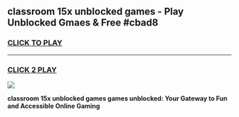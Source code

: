 
## classroom 15x unblocked games - Play Unblocked Gmaes & Free #cbad8
<h3>
<a href="https://news.freeplayer.one?title=classroom_15x_unblocked_games&ref=24F">CLICK TO PLAY</a></h3>
<hr>

<h3>
<a href="https://news.freeplayer.one?title=classroom_15x_unblocked_games&ref=24F">CLICK 2 PLAY</a>
  
</h3>

<a href="https://news.freeplayer.one?title=classroom_15x_unblocked_games&ref=24F/"><img src="https://clearcache.store/games.png"></a>


**classroom 15x unblocked games games unblocked: Your Gateway to Fun and Accessible Online Gaming**
